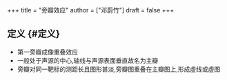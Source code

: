 +++
title = "旁瓣效应"
author = ["邓蔚竹"]
draft = false
+++

## 定义 {#定义}

-   第一旁瓣成像重叠效应
-   一般处于声源的中心,轴线与声源表面垂直故名为主瓣
-   旁瓣对同一靶标的测距长且图形甚淡,旁瓣图重叠在主瓣图上,形成虚线或虚图
